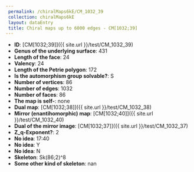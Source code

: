 ```yaml
--- 
 permalink: /chiralMaps6kE/CM_1032_39 
 collection: chiralMaps6kE
 layout: dataEntry
 title: Chiral maps up to 6000 edges - CM[1032;39]
---
```


- **ID**: [CM[1032;39]]({{ site.url }}/test/CM_1032_39)
- **Genus of the underlying surface**: 431
- **Length of the face**: 24
- **Valency**: 24
- **Length of the Petrie polygon**: 172
- **Is the automorphism group solvable?**: S
- **Number of vertices**: 86
- **Number of edges**: 1032
- **Number of faces**: 86
- **The map is self-**: none
- **Dual map**: [CM[1032;38]]({{ site.url }}/test/CM_1032_38)
- **Mirror (enantihomorphic) map**: [CM[1032;40]]({{ site.url }}/test/CM_1032_40)
- **Dual of the mirror image**: [CM[1032;37]]({{ site.url }}/test/CM_1032_37)
- **Z_q-Exponent?**: 2
- **No idea**:  17:40
- **No idea**: Y
- **No idea**: N
- **Skeleton**: Sk(86;2)^8
- **Some other kind of skeleton**: nan
